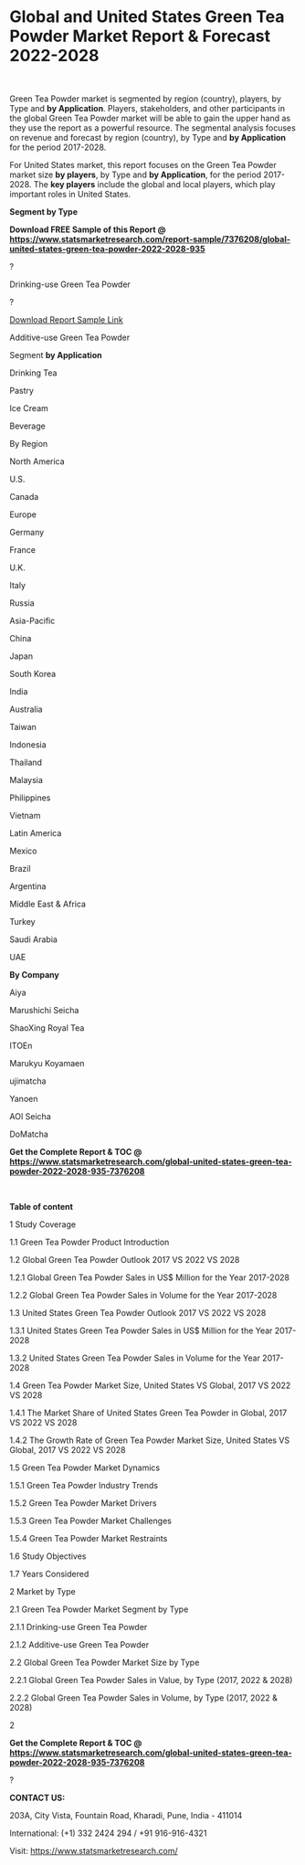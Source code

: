 <h1>Global and United States Green Tea Powder Market Report & Forecast 2022-2028</h1><br/><p>Green Tea Powder market is segmented by region (country), players, by Type and <strong>by Application</strong>. Players, stakeholders, and other participants in the global Green Tea Powder market will be able to gain the upper hand as they use the report as a powerful resource. The segmental analysis focuses on revenue and forecast by region (country), by Type and <strong>by Application</strong> for the period 2017-2028.</p>
 
 
 
 <p>For United States market, this report focuses on the Green Tea Powder market size <strong>by players</strong>, by Type and <strong>by Application</strong>, for the period 2017-2028. The <strong>key players</strong> include the global and local players, which play important roles in United States.</p>
 
 
 
 <p><strong>Segment by Type</strong></p>
 
 
 
 <div><b>Download FREE Sample of this Report @ <a href="https://www.statsmarketresearch.com/download-free-sample/7376208/global-united-states-green-tea-powder-2022-2028-935">https://www.statsmarketresearch.com/report-sample/7376208/global-united-states-green-tea-powder-2022-2028-935</a></b></div>
 
 
 
 <p>? </p>
 
 
 
 <p>Drinking-use Green Tea Powder</p>
 
 
 
 <p>? </p>
 
 
 
 <p><a href="https://www.statsmarketresearch.com/download-free-sample/7376208/global-united-states-green-tea-powder-2022-2028-935">Download Report Sample Link</a></p>
 
 
 
 <p>Additive-use Green Tea Powder</p>
 
 
 
 <p>Segment <strong>by Application</strong></p>
 
 
 
 <p>Drinking Tea</p>
 
 
 
 <p>Pastry</p>
 
 
 
 <p>Ice Cream</p>
 
 
 
 <p>Beverage</p>
 
 
 
 <p>By Region</p>
 
 
 
 <p>North America</p>
 
 
 
 <p>U.S.</p>
 
 
 
 <p>Canada</p>
 
 
 
 <p>Europe</p>
 
 
 
 <p>Germany</p>
 
 
 
 <p>France</p>
 
 
 
 <p>U.K.</p>
 
 
 
 <p>Italy</p>
 
 
 
 <p>Russia</p>
 
 
 
 <p>Asia-Pacific</p>
 
 
 
 <p>China</p>
 
 
 
 <p>Japan</p>
 
 
 
 <p>South Korea</p>
 
 
 
 <p>India</p>
 
 
 
 <p>Australia</p>
 
 
 
 <p>Taiwan</p>
 
 
 
 <p>Indonesia</p>
 
 
 
 <p>Thailand</p>
 
 
 
 <p>Malaysia</p>
 
 
 
 <p>Philippines</p>
 
 
 
 <p>Vietnam</p>
 
 
 
 <p>Latin America</p>
 
 
 
 <p>Mexico</p>
 
 
 
 <p>Brazil</p>
 
 
 
 <p>Argentina</p>
 
 
 
 <p>Middle East & Africa</p>
 
 
 
 <p>Turkey</p>
 
 
 
 <p>Saudi Arabia</p>
 
 
 
 <p>UAE</p>
 
 
 
 <p><strong>By Company</strong></p>
 
 
 
 <p>Aiya</p>
 
 
 
 <p>Marushichi Seicha</p>
 
 
 
 <p>ShaoXing Royal Tea</p>
 
 
 
 <p>ITOEn</p>
 
 
 
 <p>Marukyu Koyamaen</p>
 
 
 
 <p>ujimatcha</p>
 
 
 
 <p>Yanoen</p>
 
 
 
 <p>AOI Seicha</p>
 
 
 
 <p>DoMatcha</p>
 
 
 
 <div><b>Get the Complete Report & TOC @ <a href="https://www.statsmarketresearch.com/global-united-states-green-tea-powder-2022-2028-935-7376208">https://www.statsmarketresearch.com/global-united-states-green-tea-powder-2022-2028-935-7376208</a></b></div>
 
 
 
 <p><br />
 
 <b>Table of content</b></p>
 
 
 
 <p>1 Study Coverage<br />
 
 1.1 Green Tea Powder Product Introduction<br />
 
 1.2 Global Green Tea Powder Outlook 2017 VS 2022 VS 2028<br />
 
 1.2.1 Global Green Tea Powder Sales in US$ Million for the Year 2017-2028<br />
 
 1.2.2 Global Green Tea Powder Sales in Volume for the Year 2017-2028<br />
 
 1.3 United States Green Tea Powder Outlook 2017 VS 2022 VS 2028<br />
 
 1.3.1 United States Green Tea Powder Sales in US$ Million for the Year 2017-2028<br />
 
 1.3.2 United States Green Tea Powder Sales in Volume for the Year 2017-2028<br />
 
 1.4 Green Tea Powder Market Size, United States VS Global, 2017 VS 2022 VS 2028<br />
 
 1.4.1 The Market Share of United States Green Tea Powder in Global, 2017 VS 2022 VS 2028<br />
 
 1.4.2 The Growth Rate of Green Tea Powder Market Size, United States VS Global, 2017 VS 2022 VS 2028<br />
 
 1.5 Green Tea Powder Market Dynamics<br />
 
 1.5.1 Green Tea Powder Industry Trends<br />
 
 1.5.2 Green Tea Powder Market Drivers<br />
 
 1.5.3 Green Tea Powder Market Challenges<br />
 
 1.5.4 Green Tea Powder Market Restraints<br />
 
 1.6 Study Objectives<br />
 
 1.7 Years Considered<br />
 
 2 Market by Type<br />
 
 2.1 Green Tea Powder Market Segment by Type<br />
 
 2.1.1 Drinking-use Green Tea Powder<br />
 
 2.1.2 Additive-use Green Tea Powder<br />
 
 2.2 Global Green Tea Powder Market Size by Type<br />
 
 2.2.1 Global Green Tea Powder Sales in Value, by Type (2017, 2022 & 2028)<br />
 
 2.2.2 Global Green Tea Powder Sales in Volume, by Type (2017, 2022 & 2028)<br />
 
 2</p>
 
 
 
 <div><b>Get the Complete Report & TOC @ <a href="https://www.statsmarketresearch.com/global-united-states-green-tea-powder-2022-2028-935-7376208">https://www.statsmarketresearch.com/global-united-states-green-tea-powder-2022-2028-935-7376208</a></b></div>
 
 
 
 <p>? </p>
 
 
 
 <p><b>CONTACT US:</b><br />
 
 203A, City Vista, Fountain Road, Kharadi, Pune, India - 411014<br />
 
 International: (+1) 332 2424 294 / +91 916-916-4321<br />
 
 Visit: <a href="https://www.statsmarketresearch.com/">https://www.statsmarketresearch.com/</a></p>